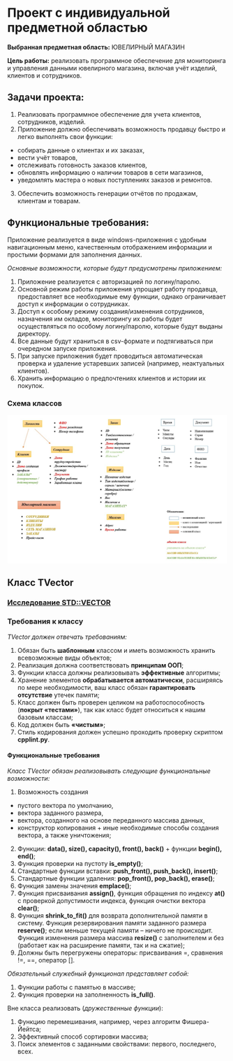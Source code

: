 # Проект с индивидуальной предметной областью

**Выбранная предметная область:** ЮВЕЛИРНЫЙ МАГАЗИН

**Цель работы:** реализовать программное обеспечение для мониторинга и управления данными ювелирного магазина, включая учёт изделий, клиентов и сотрудников.

## Задачи проекта:
1.	Реализовать программное обеспечение для учета клиентов, сотрудников, изделий.
2.	Приложение должно обеспечивать возможность продавцу быстро и легко выполнять свои функции:
*	собирать данные о клиентах и их заказах,
*	вести учёт товаров,
*	отслеживать готовность заказов клиентов,
*	обновлять информацию о наличии товаров в сети магазинов,
*	уведомлять мастера о новых поступлениях заказов и ремонтов.
3.	Обеспечить возможность генерации отчётов по продажам, клиентам и товарам.

## Функциональные требования:
Приложение реализуется в виде windows-приложения с удобным навигационным меню, качественным отображением информации и простыми формами для заполнения данных.

*Основные возможности, которые будут предусмотрены приложением:*
1.	Приложение реализуется с авторизацией по логину/паролю.
2.	Основной режим работы приложения упрощает работу продавца, предоставляет все необходимые ему функции, однако ограничивает доступ к информации о сотрудниках.
3.	Доступ к особому режиму создания/изменения сотрудников, назначения им окладов, мониторингу их работы будет осуществляться по особому логину/паролю, которые будут выданы директору.
4.	Все данные будут храниться в csv-формате и подтягиваться при очередном запуске приложения. 
5.	При запуске приложения будет проводиться автоматическая проверка и удаление устаревших записей (например, неактуальных клиентов).
6.	Хранить информацию о предпочтениях клиентов и истории их покупок.

### Схема классов
![alt text](source/Sheme.jpg)

## Класс TVector

### [Исследование STD::VECTOR](source/tvector.pdf)

### Требования к классу 

*TVector должен отвечать требованиям:*
1. Обязан быть **шаблонным** классом и иметь возможность хранить всевозможные виды объектов;
2. Реализация должна соответствовать **принципам ООП**;
3. Функции класса должны реализовывать **эффективные** алгоритмы;
4. Хранение элементов **обрабатывается автоматически**, расширяясь по мере необходимости, ваш класс обязан **гарантировать отсутствие** утечек памяти;
5. Класс должен быть проверен целиком на работоспособность (**покрыт «тестами»**), так как класс будет относиться к нашим базовым классам;
6. Код должен быть **«чистым»**;
7. Стиль кодирования должен успешно проходить проверку скриптом **cpplint.py**.

#### Функциональные требования

*Класс TVector обязан реализовывать следующие функциональные возможности:*
1. Возможность создания
* пустого вектора по умолчанию,
* вектора заданного размера,
* вектора, созданного на основе переданного массива данных,
* конструктор копирования + иные необходимые способы создания вектора,
а также уничтожения;
2. Функции: **data(), size(), capacity(), front(), back()** + функции **begin(), end()**;
3. Функция проверки на пустоту **is_empty()**;
4. Стандартные функции вставки: **push_front(), push_back(), insert()**;
5. Стандартные функции удаления: **pop_front(), pop_back(), erase()**;
6. Функция замены значения **emplace()**;
7. Функция присваивания **assign()**, функция обращения по индексу **at()** с проверкой допустимости индекса, функция очистки вектора **clear()**;
8. Функция **shrink_to_fit()** для возврата дополнительной памяти в систему. Функция резервирования памяти заданного размера **reserve()**; если меньше текущей памяти – ничего не происходит. 
Функция изменения размера массива **resize()** с заполнителем и без (работает как на расширение памяти, так и на сжатие);
9. Должны быть перегружены операторы: присваивания =, сравнения !=, ==, оператор [].

*Обязательный служебный функционал представляет собой:*
1. Функции работы с памятью в массиве;
2. Функция проверки на заполненность **is_full()**.

Вне класса реализовать (*дружественные функции*):
1. Функцию перемешивания, например, через алгоритм Фишера-Йейтса;
2. Эффективный способ сортировки массива;
3. Поиск элементов с заданными свойствами: первого, последнего, всех.

